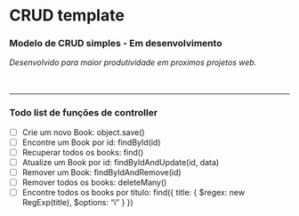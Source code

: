 # CRUD template 
### Modelo de CRUD simples - Em desenvolvimento
*Desenvolvido para maior produtividade em proximos projetos web.*
<br><br><br>
<hr>

### Todo list de funções de controller
- [ ] Crie um novo Book: object.save()
- [ ] Encontre um Book por id: findById(id)
- [ ] Recuperar todos os books: find()
- [ ] Atualize um Book por id: findByIdAndUpdate(id, data)
- [ ] Remover um Book: findByIdAndRemove(id)
- [ ] Remover todos os books: deleteMany()
- [ ] Encontre todos os books por título: find({ title: { $regex: new RegExp(title), $options: “i” } })
